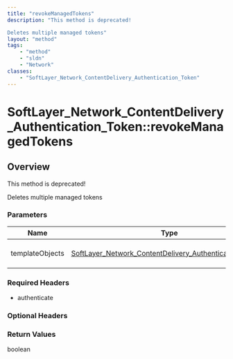 ```yaml
---
title: "revokeManagedTokens"
description: "This method is deprecated! 

Deletes multiple managed tokens"
layout: "method"
tags:
    - "method"
    - "sldn"
    - "Network"
classes:
    - "SoftLayer_Network_ContentDelivery_Authentication_Token"
---
```

# SoftLayer_Network_ContentDelivery_Authentication_Token::revokeManagedTokens
## Overview 
This method is deprecated! 

Deletes multiple managed tokens 

### Parameters 
|Name | Type | Description |
| --- | --- | --- |
|templateObjects| <a href='/reference/datatypes/SoftLayer_Network_ContentDelivery_Authentication_Token'>SoftLayer_Network_ContentDelivery_Authentication_Token[] </a>| Array of template objects|


### Required Headers
* authenticate

### Optional Headers

### Return Values
boolean
